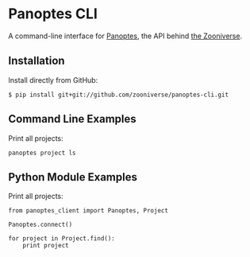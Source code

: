 # Panoptes CLI

A command-line interface for [Panoptes](https://github.com/zooniverse/Panoptes),
the API behind [the Zooniverse](https://www.zooniverse.org/).

## Installation

Install directly from GitHub:

```
$ pip install git+git://github.com/zooniverse/panoptes-cli.git
```

## Command Line Examples

Print all projects:

```
panoptes project ls
```

## Python Module Examples

Print all projects:

```
from panoptes_client import Panoptes, Project

Panoptes.connect()

for project in Project.find():
    print project
```
